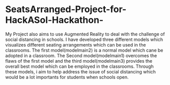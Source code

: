 # SeatsArranged-Project-for-HackASol-Hackathon-
My Project also aims to use Augmented Reality to deal with the challenge of social distancing in schools. I have developed three different models which visualizes different seating arrangements which can be used in the classrooms. The first model(modelmain2) is a normal model which cane be adopted in a classroom. The Second model(modelmain1) overcomes the flaws of the first model and the third model(modelmain3) provides the overall best model which can be employed in the classrooms. Through these models, i aim to help address the issue of social distancing which would be a lot importants for students when schools open.

